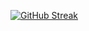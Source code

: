 [![GitHub Streak](https://streak-stats.demolab.com?user=wisecrepin4&theme=transparent)](https://git.io/streak-stats)

